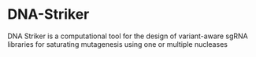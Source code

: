 ﻿# DNA-Striker

DNA Striker is a computational tool for the design of variant-aware sgRNA libraries for saturating mutagenesis using one or multiple nucleases
